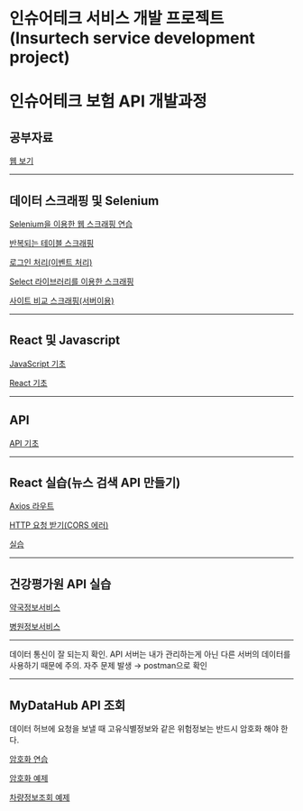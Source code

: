 # 인슈어테크 서비스 개발 프로젝트(Insurtech service development project)

# 인슈어테크 보험 API 개발과정

## 공부자료

[웹 보기](https://onedrive.live.com/view.aspx?resid=98E5944BD29EFB5D%21272&id=documents&wd=target%28%EC%83%88%20%EC%84%B9%EC%85%98%201.one%7C023911C8-17DF-4A97-ABED-AA6568A14C23%2F%29)

---

## 데이터 스크래핑 및 Selenium

[Selenium을 이용한 웹 스크래핑 연습](https://www.notion.so/Selenium-0a032b84b6f44458963610ce615906d4?pvs=21)

[반복되는 테이블 스크래핑](https://www.notion.so/7f71a87fcd0943d4bf1a3dedd5c33c4a?pvs=21)

[로그인 처리(이벤트 처리)](https://www.notion.so/bd4a5f1524084e7abb5276f34781eb53?pvs=21)

[Select 라이브러리를 이용한 스크래핑](https://www.notion.so/Select-a56fd9d684ab4447a92872fc87ef97c2?pvs=21)

[사이트 비교 스크래핑(서버이용)](https://www.notion.so/a0aaa6cfc1054d849061b17ce31c502b?pvs=21)

---

## React 및 Javascript

[JavaScript 기초](https://www.notion.so/JavaScript-6f848425a77b4ecdb04789f1b8a0cc7f?pvs=21)

[React 기초](https://www.notion.so/React-a1078bf75f8242998fc55d8a0f1cfff1?pvs=21)

---

## API

[API 기초](https://www.notion.so/API-82e155ea81d04ecca5cd94e7d1c7843f?pvs=21)

---

## React 실습(뉴스 검색 API 만들기)

[Axios 라우트 ](https://www.notion.so/Axios-a773f4a5861f4a82bddf9671cd8fec5c?pvs=21)

[HTTP 요청 받기(CORS 에러) ](https://www.notion.so/HTTP-CORS-34519ba7a89f455bb92c38c8d297cf35?pvs=21)

[실습](https://www.notion.so/1c00c2dc93bb49a380e98f4dff96cd37?pvs=21)

---

## 건강평가원 API 실습

[약국정보서비스](https://www.notion.so/6f17ad4ba9194d6388d87c8a132d97f1?pvs=21)

[병원정보서비스](https://www.notion.so/7164ff998f1c421ba03df4d2e9e7934d?pvs=21)

---

데이터 통신이 잘 되는지 확인. API 서버는 내가 관리하는게 아닌 다른 서버의 데이터를 사용하기 때문에 주의. 자주 문제 발생 → postman으로 확인

---

## MyDataHub API 조회

데이터 허브에 요청을 보낼 때 고유식별정보와 같은 위험정보는 반드시 암호화 해야 한다.

[암호화 연습](https://www.notion.so/f843eda50ea94806ba486a015f0e2525?pvs=21)

[암호화 예제](https://www.notion.so/66ba4024fc814475a7e849d508ee136a?pvs=21)

[차량정보조회 예제](https://www.notion.so/740fa083c25e443db2d49abaa1bb1b4c?pvs=21)
